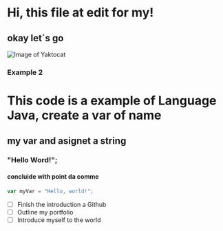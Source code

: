 # Hi, this file at edit for my!
## okay let´s go
![Image of Yaktocat](https://octodex.github.com/images/yaktocat.png)

### Example 2
# This code is a example of Language Java, create a var of name 
## my var and asignet a string 
### "Hello Word!";
####  concluide with point da comme

``` javascript
var myVar = "Hello, world!";
```
- [ ] Finish the introduction a Github
- [ ] Outline my portfolio
- [ ] Introduce myself to the world

